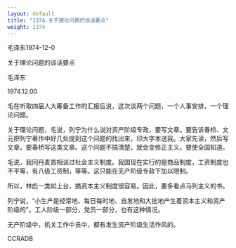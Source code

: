 ```yaml
---
layout: default
title: "1374.关于理论问题的谈话要点"
weight: 1374
---
```


毛泽东1974-12-0

关于理论问题的谈话要点

毛泽东

1974.12.00

毛在听取四届人大筹备工作的汇报后说，这次谈两个问题，一个人事安排，一个理论问题。

关于理论问题，毛说，列宁为什么说对资产阶级专政，要写文章。要告诉春桥、文元把列宁著作中好几处提到这个问题的找出来，印大字本送我。大家先读，然后写文章。要春桥写这类文章。这个问题不搞清楚，就会变修正主义。要使全国知道。

毛说，我同丹麦首相谈过社会主义制度。我国现在实行的是商品制度，工资制度也不平等，有八级工资制，等等。这只能在无产阶级专政下加以限制。

所以，林彪一类如上台，搞资本主义制度很容易。因此，要多看点马列主义的书。

列宁说，“小生产是经常地、每日每时地、自发地和大批地产生着资本主义和资产阶级的”。工人阶级一部分，党员一部分，也有这种情况。

无产阶级中，机关工作中员中，都有发生资产阶级生活作风的。

CCRADB

